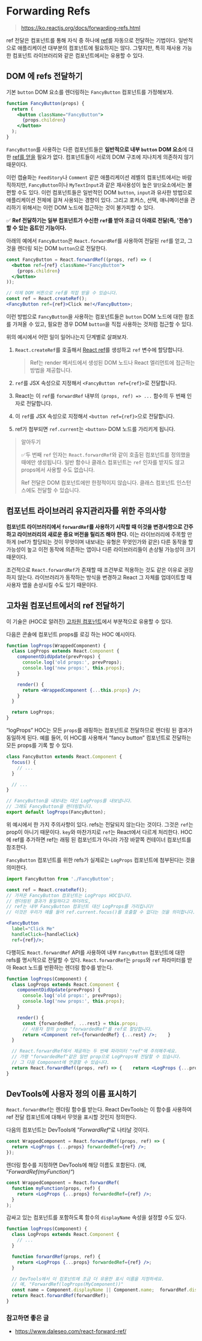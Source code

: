# Forwarding Refs

> https://ko.reactjs.org/docs/forwarding-refs.html

ref 전달은 컴포넌트를 통해 자식 중 하나에 [ref](https://ko.reactjs.org/docs/refs-and-the-dom.html)를 자동으로 전달하는 기법이다. 일반적으로 애플리케이션 대부분의 컴포넌트에 필요하지는 않다. 그렇지만, 특히 재사용 가능한 컴포넌트 라이브러리와 같은 컴포넌트에서는 유용할 수 있다. 



## DOM 에 refs 전달하기

기본 `button` DOM 요소를 렌더링하는 `FancyButton` 컴포넌트를 가정해보자.

```jsx
function FancyButton(props) {
  return (
    <button className="FancyButton">
      {props.children}
    </button>
  );
}
```

`FancyButton`를 사용하는 다른 컴포넌트들은 **일반적으로 내부 `button` DOM 요소**에 대한 [ref를 얻을](https://ko.reactjs.org/docs/refs-and-the-dom.html) 필요가 없다. 컴포넌트들이 서로의 DOM 구조에 지나치게 의존하지 않기 때문이다.

이런 캡슐화는 `FeedStory`나 `Comment` 같은 애플리케이션 레벨의 컴포넌트에서는 바람직하지만, `FancyButton`이나 `MyTextInput`과 같은 재사용성이 높은 `말단`요소에서는 불편할 수도 있다. 이런 컴포넌트들은 일반적인 DOM `button`, `input`과 유사한 방법으로 애플리케이션 전체에 걸쳐 사용되는 경향이 있다. 그리고 포커스, 선택, 애니메이션을 관리하기 위해서는 이런 DOM 노드에 접근하는 것이 불가피할 수 있다.

✅ **Ref 전달하기는 일부 컴포넌트가 수신한 `ref`를 받아 조금 더 아래로 전달(즉, '전송')할 수 있는 옵트인 기능이다.**

아래의 예에서 `FancyButton`은 `React.forwardRef`를 사용하여 전달된 `ref`를 얻고, 그것을 렌더링 되는 DOM `button`으로 전달한다.

```jsx
const FancyButton = React.forwardRef((props, ref) => (  
  <button ref={ref} className="FancyButton">    
    {props.children}
  </button>
));

// 이제 DOM 버튼으로 ref를 작접 받을 수 있습니다.
const ref = React.createRef();
<FancyButton ref={ref}>Click me!</FancyButton>;
```



이런 방법으로 `FancyButton`을 사용하는 컴포넌트들은 `button` DOM 노드에 대한 참조를 가져올 수 있고, 필요한 경우 DOM `button`을 직접 사용하는 것처럼 접근할 수 있다.

위의 예시에서 어떤 일이 일어나는지 단계별로 살펴보자.

1. `React.createRef`를 호출해서 [React ref](https://ko.reactjs.org/docs/refs-and-the-dom.html)를 생성하고 `ref` 변수에 할당합니다.

   > Ref는 render 메서드에서 생성된 DOM 노드나 React 엘리먼트에 접근하는 방법을 제공합니다.

2. `ref`를 JSX 속성으로 지정해서 `<FancyButton ref={ref}>`로 전달합니다.

3. React는 이 `ref`를 `forwardRef` 내부의 `(props, ref) => ...` 함수의 두 번째 인자로 전달합니다.

4. 이 `ref`를 JSX 속성으로 지정해서 `<button ref={ref}>`으로 전달합니다.

5. ref가 첨부되면 `ref.current`는 `<button>` DOM 노드를 가리키게 됩니다.

> 알아두기
>
> ✅두 번째 `ref` 인자는 `React.forwardRef`와 같이 호출된 컴포넌트를 정의했을 때에만 생성됩니다. 일반 함수나 클래스 컴포넌트는 `ref` 인자를 받지도 않고 props에서 사용할 수도 없습니다.
>
> Ref 전달은 DOM 컴포넌트에만 한정적이지 않습니다. 클래스 컴포넌트 인스턴스에도 전달할 수 있습니다.



## 컴포넌트 라이브러리 유지관리자를 위한 주의사항

**컴포넌트 라이브러리에서 `forwardRef`를 사용하기 시작할 때 이것을 변경사항으로 간주하고 라이브러리의 새로운 중요 버전을 릴리즈 해야 한다.** 이는 라이브러리에 주목할 만하게 (ref가 할당되는 것이 무엇이며 내보내는 유형은 무엇인가와 같은) 다른 동작을 할 가능성이 높고 이전 동작에 의존하는 앱이나 다른 라이브러리들이 손상될 가능성이 크기 때문이다.

조건적으로 `React.forwardRef`가 존재할 때 조건부로 적용하는 것도 같은 이유로 권장하지 않는다. 라이브러리가 동작하는 방식을 변경하고 React 그 자체를 업데이트할 때 사용자 앱을 손상시킬 수도 있기 때문이다.



## 고차원 컴포넌트에서의 ref 전달하기

이 기술은 (HOC로 알려진) [고차원 컴포넌트](https://ko.reactjs.org/docs/higher-order-components.html)에서 부분적으로 유용할 수 있다. 

다음은 콘솔에 컴포넌트 props를 로깅 하는 HOC 예시이다.

```jsx
function logProps(WrappedComponent) { 
  class LogProps extends React.Component {
    componentDidUpdate(prevProps) {
      console.log('old props:', prevProps);
      console.log('new props:', this.props);
    }

    render() {
      return <WrappedComponent {...this.props} />;   
    }
  }

  return LogProps;
}
```



“logProps” HOC는 모든 `props`를 래핑하는 컴포넌트로 전달하므로 렌더링 된 결과가 동일하게 된다. 예를 들어, 이 HOC를 사용해서 “fancy button” 컴포넌트로 전달하는 모든 props를 기록 할 수 있다.

```jsx
class FancyButton extends React.Component {
  focus() {
    // ...
  }

  // ...
}

// FancyButton을 내보내는 대신 LogProps를 내보냅니다.
// 그래도 FancyButton을 렌더링합니다.
export default logProps(FancyButton);
```



위 예시에서 한 가지 주의사항이 있다. refs는 전달되지 않는다는 것이다. 그것은 `ref`는 prop이 아니기 때문이다. `key`와 마찬가지로 `ref`는 React에서 다르게 처리한다. HOC에 ref를 추가하면 ref는 래핑 된 컴포넌트가 아니라 가장 바깥쪽 컨테이너 컴포넌트를 참조한다.

`FancyButton` 컴포넌트를 위한 refs가 실제로는 `LogProps` 컴포넌트에 첨부된다는 것을 의미한다.

```jsx
import FancyButton from './FancyButton';

const ref = React.createRef();
// 가져온 FancyButton 컴포넌트는 LogProps HOC입니다.
// 렌더링된 결과가 동일하다고 하더라도,
// ref는 내부 FancyButton 컴포넌트 대신 LogProps를 가리킵니다!
// 이것은 우리가 예를 들어 ref.current.focus()를 호출할 수 없다는 것을 의미합니다.

<FancyButton
  label="Click Me"
  handleClick={handleClick}
  ref={ref}/>;
```



다행히도 `React.forwardRef` API를 사용하여 내부 `FancyButton` 컴포넌트에 대한 refs를 명시적으로 전달할 수 있다. `React.forwardRef`는 `props`와 `ref` 파라미터를 받아 React 노드를 반환하는 렌더링 함수를 받는다. 

```jsx
function logProps(Component) {
  class LogProps extends React.Component {
    componentDidUpdate(prevProps) {
      console.log('old props:', prevProps);
      console.log('new props:', this.props);
    }

    render() {
      const {forwardedRef, ...rest} = this.props;
      // 사용자 정의 prop "forwardedRef"를 ref로 할당합니다.
      return <Component ref={forwardedRef} {...rest} />;    }
  }

  // React.forwardRef에서 제공하는 두 번째 파라미터 "ref"에 주의해주세요.
  // 가령 "forwardedRef"같은 일반 prop으로 LogProps에 전달할 수 있습니다.
  // 그 다음 Component에 연결할 수 있습니다.
  return React.forwardRef((props, ref) => {    return <LogProps {...props} forwardedRef={ref} />;  });
}
```



## DevTools에 사용자 정의 이름 표시하기

`React.forwardRef`는 렌더링 함수를 받는다. React DevTools는 이 함수를 사용하여 ref 전달 컴포넌트에 대해서 무엇을 표시할 것인지 정의한다.

다음의 컴포넌트는 DevTools에 ”*ForwardRef*“로 나타날 것이다.

```jsx
const WrappedComponent = React.forwardRef((props, ref) => {
  return <LogProps {...props} forwardedRef={ref} />;
});
```



렌더링 함수를 지정하면 DevTools에 해당 이름도 포함된다. (예, ”*ForwardRef(myFunction)*“)

```jsx
const WrappedComponent = React.forwardRef(
  function myFunction(props, ref) {
    return <LogProps {...props} forwardedRef={ref} />;
  }
);
```



감싸고 있는 컴포넌트를 포함하도록 함수의 `displayName` 속성을 설정할 수도 있다.

```jsx
function logProps(Component) {
  class LogProps extends React.Component {
    // ...
  }

  function forwardRef(props, ref) {
    return <LogProps {...props} forwardedRef={ref} />;
  }

  // DevTools에서 이 컴포넌트에 조금 더 유용한 표시 이름을 지정하세요.
  // 예, "ForwardRef(logProps(MyComponent))"
  const name = Component.displayName || Component.name;  forwardRef.displayName = `logProps(${name})`;
  return React.forwardRef(forwardRef);
}
```



### 참고하면 좋은 글

- https://www.daleseo.com/react-forward-ref/ 
